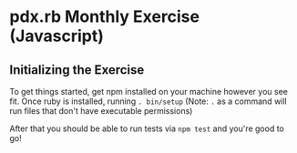 # pdx.rb Monthly Exercise (Javascript)

## Initializing the Exercise

To get things started, get npm installed on your machine however you see fit.
Once ruby is installed, running `. bin/setup` (Note: `.` as a command will run
files that don't have executable permissions)

After that you should be able to run tests via `npm test` and you're good to go!
